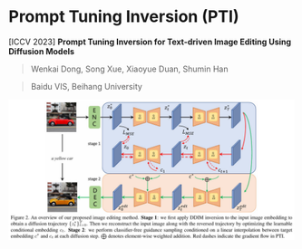 # Prompt Tuning Inversion (PTI)

[ICCV 2023] **Prompt Tuning Inversion for Text-driven Image Editing Using Diffusion Models**

> Wenkai Dong, Song Xue, Xiaoyue Duan, Shumin Han

> Baidu VIS, Beihang University


![](../../assets/pti_framework.jpg)

